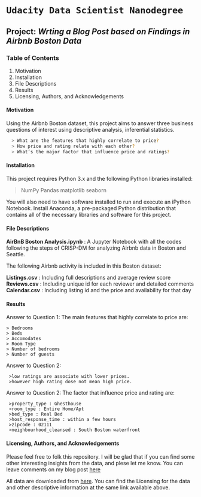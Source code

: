 # `Udacity Data Scientist Nanodegree`

## Project: _Wrting a Blog Post based on Findings in Airbnb Boston Data_

### Table of Contents
 1. Motivation
 2. Installation
 3. File Descriptions
 4. Results
 5. Licensing, Authors, and Acknowledgements

#### Motivation

Using the Airbnb Boston dataset, this project aims to answer three business questions of interest using descriptive analysis, inferential statistics.
 ``` sh
   > What are the features that highly correlate to price? 
   > How price and rating relate with each other?
   > What’s the major factor that influence price and ratings?
 ```
 
#### Installation

This project requires Python 3.x and the following Python libraries installed:

>NumPy
>Pandas
>matplotlib
>seaborn

You will also need to have software installed to run and execute an iPython Notebook.
Install Anaconda, a pre-packaged Python distribution that contains all of the necessary libraries and software for this project.

#### File Descriptions

**AirBnB Boston Analysis.ipynb** : A Jupyter Notebook with all the codes following the steps of CRISP-DM for analyzing Airbnb data in Boston and Seattle.

The following Airbnb activity is included in this Boston dataset:

**Listings.csv** : Including full descriptions and average review score
**Reviews.csv** :  Including unique id for each reviewer and detailed comments
**Calendar.csv** : Including listing id and the price and availability for that day


#### Results
Answer to Question 1:
The main features that highly correlate to price are:
 ```
 > Bedrooms
 > Beds
 > Accomodates
 > Room Type
 > Number of bedrooms
 > Number of guests
```
Answer to Question 2:
```
 >low ratings are associate with lower prices.
 >however high rating dose not mean high price.
```
Answer to Question 2:
The factor that influence price and rating are:
```
 >property_type : Ghesthouse
 >room_type : Entire Home/Apt
 >bed_type : Real Bed
 >host_response_time : within a few hours
 >zipcode : 02111
 >neighbourhood_cleansed : South Boston waterfront
```
#### Licensing, Authors, and Acknowledgements
Please feel free to folk this repository. I will be glad that if you can find some other interesting insights from the data, and plese let me know. You can leave comments on my blog post [here](https://medium.com/@divyams962/here-is-the-detail-analysis-of-airbnb-boston-data-set-b7acb616a9dc)

All data are downloaded from [here](https://www.kaggle.com/airbnb/boston). You can find the Licensing for the data and other descriptive information at the same link  available above.
